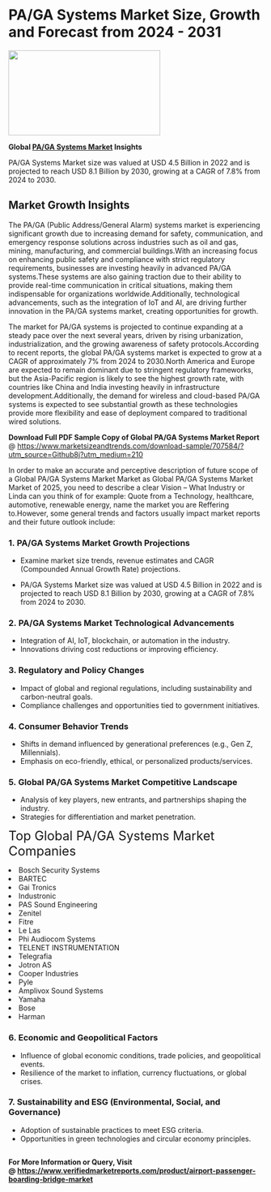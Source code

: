<H1>PA/GA Systems Market Size, Growth and Forecast from 2024 - 2031</H1><img class="aligncenter size-medium wp-image-584254" src="https://thirdeyenews.in/wp-content/uploads/2024/09/Global-Market-Research-300x168.jpeg" alt="" width="300" height="168" /><p><strong>Global&nbsp;<a href="https://www.marketsizeandtrends.com/download-sample/707584/?utm_source=Github8j?utm_medium=210">PA/GA Systems Market</a> Insights</strong></p><p>PA/GA Systems Market size was valued at USD 4.5 Billion in 2022 and is projected to reach USD 8.1 Billion by 2030, growing at a CAGR of 7.8% from 2024 to 2030.</p><p><h2>Market Growth Insights</h2> <p>The PA/GA (Public Address/General Alarm) systems market is experiencing significant growth due to increasing demand for safety, communication, and emergency response solutions across industries such as oil and gas, mining, manufacturing, and commercial buildings.With an increasing focus on enhancing public safety and compliance with strict regulatory requirements, businesses are investing heavily in advanced PA/GA systems.These systems are also gaining traction due to their ability to provide real-time communication in critical situations, making them indispensable for organizations worldwide.Additionally, technological advancements, such as the integration of IoT and AI, are driving further innovation in the PA/GA systems market, creating opportunities for growth.</p> <p>The market for PA/GA systems is projected to continue expanding at a steady pace over the next several years, driven by rising urbanization, industrialization, and the growing awareness of safety protocols.According to recent reports, the global PA/GA systems market is expected to grow at a CAGR of approximately 7% from 2024 to 2030.North America and Europe are expected to remain dominant due to stringent regulatory frameworks, but the Asia-Pacific region is likely to see the highest growth rate, with countries like China and India investing heavily in infrastructure development.Additionally, the demand for wireless and cloud-based PA/GA systems is expected to see substantial growth as these technologies provide more flexibility and ease of deployment compared to traditional wired solutions.</p> <p><span class=""><strong>Download Full PDF Sample Copy of Global PA/GA Systems Market Report</strong> @ <a href="https://www.marketsizeandtrends.com/download-sample/707584/?utm_source=Github8j?utm_medium=210" target="_blank">https://www.marketsizeandtrends.com/download-sample/707584/?utm_source=Github8j?utm_medium=210</a></span></p><p>In order to make an accurate and perceptive description of future scope of a Global&nbsp;PA/GA Systems Market Market as Global&nbsp;PA/GA Systems Market Market of 2025, you need to describe a clear Vision &ndash; What Industry or Linda can you think of for example: Quote from a Technology, healthcare, automotive, renewable energy, name the market you are Reffering to.However, some general trends and factors usually impact market reports and their future outlook include:</p><h3>1.&nbsp;<strong>PA/GA Systems Market Growth Projections</strong></h3><ul><li>Examine market size trends, revenue estimates and CAGR (Compounded Annual Growth Rate) projections.</li><li><p>PA/GA Systems Market size was valued at USD 4.5 Billion in 2022 and is projected to reach USD 8.1 Billion by 2030, growing at a CAGR of 7.8% from 2024 to 2030.</p></li></ul><h3>2.&nbsp;<strong>PA/GA Systems Market Technological Advancements</strong></h3><ul><li>Integration of AI, IoT, blockchain, or automation in the industry.</li><li>Innovations driving cost reductions or improving efficiency.</li></ul><h3>3.&nbsp;<strong>Regulatory and Policy Changes</strong></h3><ul><li>Impact of global and regional regulations, including sustainability and carbon-neutral goals.</li><li>Compliance challenges and opportunities tied to government initiatives.</li></ul><h3>4.&nbsp;<strong>Consumer Behavior Trends</strong></h3><ul><li>Shifts in demand influenced by generational preferences (e.g., Gen Z, Millennials).</li><li>Emphasis on eco-friendly, ethical, or personalized products/services.</li></ul><h3>5.&nbsp;<strong>Global PA/GA Systems Market Competitive Landscape</strong></h3><ul><li>Analysis of key players, new entrants, and partnerships shaping the industry.</li><li>Strategies for differentiation and market penetration.</li></ul><p data-pm-slice="1 1 []"><span style="color: inherit; font-family: inherit; font-size: 25px;">Top Global PA/GA Systems Market Companies</span></p><div class="" data-test-id=""><p><li>Bosch Security Systems</li><li> BARTEC</li><li> Gai Tronics</li><li> Industronic</li><li> PAS Sound Engineering</li><li> Zenitel</li><li> Fitre</li><li> Le Las</li><li> Phi Audiocom Systems</li><li> TELENET INSTRUMENTATION</li><li> Telegrafia</li><li> Jotron AS</li><li> Cooper Industries</li><li> Pyle</li><li> Amplivox Sound Systems</li><li> Yamaha</li><li> Bose</li><li> Harman</li></p></div><h3>6.&nbsp;<strong>Economic and Geopolitical Factors</strong></h3><ul><li>Influence of global economic conditions, trade policies, and geopolitical events.</li><li>Resilience of the market to inflation, currency fluctuations, or global crises.</li></ul><h3>7.&nbsp;<strong>Sustainability and ESG (Environmental, Social, and Governance)</strong></h3><ul><li>Adoption of sustainable practices to meet ESG criteria.</li><li>Opportunities in green technologies and circular economy principles.</li></ul><h2><strong style="font-size: 14px;">For More Information or Query, Visit @&nbsp;</strong><a style="background-color: #ffffff; font-size: 14px;" href="https://www.marketsizeandtrends.com/report/pa-ga-systems-market/" target="_blank">https://www.verifiedmarketreports.com/product/airport-passenger-boarding-bridge-market</a></h2>